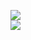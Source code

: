 [![](https://img.shields.io/badge/Made%20With-Github%20Spray-lightgrey.svg?style=for-the-badge&logo=github)](https://github.com/Annihil/github-spray#3137)  
[![](https://i.imgur.com/2DrTn0Z.gif)](https://github.com/Annihil/github-spray)